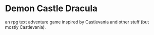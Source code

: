 # Demon Castle Dracula                                               
an rpg text adventure game inspired by Castlevania and other stuff (but mostly Castlevania).
